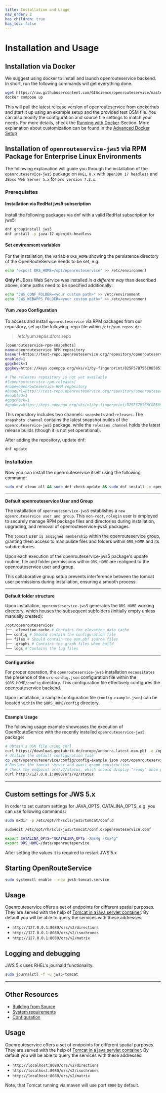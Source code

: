 ```yaml
---
title: Installation and Usage
nav_order: 2
has_children: true
has_toc: false
---
```


# Installation and Usage

## Installation via Docker

We suggest using docker to install and launch openrouteservice backend. In short, run the following commands will get
everything done.

```bash
wget https://raw.githubusercontent.com/GIScience/openrouteservice/master/docker-compose.yml
docker compose up
```

This will pull the latest release version of openrouteservice from dockerhub and start it up using an example setup and
the provided test OSM file.
You can also modify the configuration and source file settings to match your needs. For more details, check
the [Running with Docker](Running-with-Docker)-Section.
More explanation about customization can be found in the [Advanced Docker Setup](Advanced-Docker-Setup)

## Installation of `openrouteservice-jws5` via RPM Package for Enterprise Linux Environments

The following explanation will guide you through the installation of the `openrouteservice-jws5` package
on `RHEL 8.x` with `OpenJDK 17 headless` and `JBoss Web Server 5.x` for `ors version 7.2.x`.



### Prerequisites

#### Installation via RedHat jws5 subscription

Install the following packages via dnf with a valid RedHat subscription for jws5:

```bash
dnf groupinstall jws5
dnf install -y java-17-openjdk-headless
```

#### Set environment variables

For the installation, the variable `ORS_HOME` showing the persistence directory of the OpenRouteService needs to be set, e.g.

```bash
echo "export ORS_HOME=/opt/openrouteservice" >> /etc/environment
```    

**Only if** JBoss Web Service was installed _in a different way_ than described above, some paths need to be specified additionally:

```bash
echo "JWS_CONF_FOLDER=<your custom path>" >> /etc/environment
echo "JWS_WEBAPPS_FOLDER=<your custom path>" >> /etc/environment
```

#### Yum .repo Configuration

To access and install `openrouteservice` via RPM packages from our repository, set up the following .repo file
within `/etc/yum.repos.d/`:

> /etc/yum.repos.d/ors.repo

```bash
[openrouteservice-rpm-snapshots]
name=openrouteservice RPM repository
baseurl=https://test-repo.openrouteservice.org/repository/openrouteservice-rpm/snapshots/openrouteservice-jws
enabled=1
gpgcheck=1
gpgkey=https://keys.openpgp.org/vks/v1/by-fingerprint/825F57B756C0B5851C398478585E8FA82AFB5B55

# The releases repository is not yet available
#[openrouteservice-rpm-releases]
#name=openrouteservice RPM repository
#baseurl=https://test-repo.openrouteservice.org/repository/openrouteservice-rpm/realeases/openrouteservice-jws
#enabled=1
#gpgcheck=1
#gpgkey=https://keys.openpgp.org/vks/v1/by-fingerprint/825F57B756C0B5851C398478585E8FA82AFB5B55
```

This repository includes two channels: `snapshots` and `releases`.
The `snapshots channel` contains the latest snapshot builds of the `openrouteservice-jws5` package,
while the `releases channel` holds the latest release builds (though it is not yet operational).

After adding the repository, update dnf:

```bash
dnf update
```

### Installation

Now you can install the openrouteservice itself using the following command:

```bash
sudo dnf clean all && sudo dnf check-update && sudo dnf install -y openrouteservice-jws5
```

---
**Default openrouteservice User and Group**

The installation of `openrouteservice-jws5` establishes a `new openrouteservice user and group`.
This `non-root`, `nologin` user is employed to securely manage RPM package files and directories during installation,
upgrading, and removal of openrouteservice-jws5 packages.

The `tomcat` user `is assigned membership` within the openrouteservice group,
granting them access to manipulate files and folders within `ORS_HOME` and its subdirectories.

Upon each execution of the openrouteservice-jws5 package's update routine, file and folder permissions
within `ORS_HOME` are realigned to the openrouteservice user and group.

This collaborative group setup prevents interference between the tomcat user permissions during installation,
ensuring a smooth process.


---
**Default folder structure**

Upon installation, `openrouteservice-jws5` generates the `ORS_HOME` working directory, which houses the
subsequent subfolders (initially empty unless manually created):

```bash
/opt/openrouteservice/
├── .elevation-cache # Contains the elevation data cache
├── config # Should contain the configuration file
├── files # Should contain the osm.pbf source files
├── .graphs # Contains the graph files when build
└── logs # Contains the log files
```

---
**Configuration**

For proper operation, the `openrouteservice-jws5` installation `necessitates` the presence of the `ors-config.json`
configuration file within the `$ORS_HOME/config` directory.
This configuration file effectively configures the openrouteservice backend.

Upon installation, a sample configuration file (`config-example.json`) can be located `within`
the `$ORS_HOME/config` directory.

---
**Example Usage**

The following usage example showcases the execution of OpenRouteService with the recently
installed `openrouteservice-jws5` package:

```bash
# Obtain a OSM file using curl
curl https://download.geofabrik.de/europe/andorra-latest.osm.pbf -o /opt/openrouteservice/files/osm-file.osm.pbf
# Utilize the default configuration file
cp /opt/openrouteservice/config/config-example.json /opt/openrouteservice/config/ors-config.json
# Restart the tomcat server and await graph construction
# Check the endpoint ors/v2/status, which should display "ready" once graph construction is complete.
curl http://127.0.0.1:8080/ors/v2/status
```

---

## Custom settings for JWS 5.x

In order to set custom settings for JAVA_OPTS, CATALINA_OPTS, e.g. you can use following commands:

```bash
sudo mkdir -p /etc/opt/rh/scls/jws5/tomcat/conf.d
```

```bash
sudoedit /etc/opt/rh/scls/jws5/tomcat/conf.d/openrouteservice.conf
```

```bash
export CATALINA_OPTS="$CATALINA_OPTS -Xms4g -Xmx4g"
export ORS_HOME=/data/openrouteservice
```

After setting the values it is required to restart JWS 5.x

## Starting OpenRouteService

```bash
sudo systemctl enable --now jws5-tomcat.service
```

## Usage

Openrouteservice offers a set of endpoints for different spatial purposes. They are served with the help
of [Tomcat in a java servlet container](https://github.com/GIScience/openrouteservice/blob/master/ors-api/WebContent/WEB-INF/web.xml).
By default you will be able to query the services with these addresses:

- `http://127.0.0.1:8080/ors/v2/directions`
- `http://127.0.0.1:8080/ors/v2/isochrones`
- `http://127.0.0.1:8080/ors/v2/matrix`

## Logging and debugging

JWS 5.x uses RHEL's journald functionality.

```bash
sudo journalctl -f -u jws5-tomcat
```


---

## Other Resources

* [Building from Source](Building-from-Source)
* [System requirements](System-Requirements)
* [Configuration](Configuration)

## Usage

Openrouteservice offers a set of endpoints for different spatial purposes. They are served with the help
of [Tomcat in a java servlet container](https://github.com/GIScience/openrouteservice/blob/master/ors-api/WebContent/WEB-INF/web.xml).
By default you will be able to query the services with these addresses:

- `http://localhost:8080/ors/v2/directions`
- `http://localhost:8080/ors/v2/isochrones`
- `http://localhost:8080/ors/v2/matrix`

Note, that Tomcat running via maven will use port `8080` by default.

